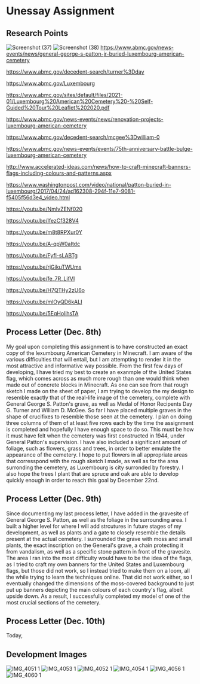 # Unessay Assignment
## Research Points
![Screenshot (37)](https://user-images.githubusercontent.com/113065635/206275237-99741ced-6e43-40cb-a246-1ac7d88f6e6e.png)
![Screenshot (38)](https://user-images.githubusercontent.com/113065635/206284679-8818208b-63b6-4699-81e9-ff52615d12f5.png)
https://www.abmc.gov/news-events/news/general-george-s-patton-jr-buried-luxembourg-american-cemetery 

https://www.abmc.gov/decedent-search/turner%3Dday

https://www.abmc.gov/Luxembourg 

https://www.abmc.gov/sites/default/files/2021-01/Luxembourg%20American%20Cemetery%20-%20Self-Guided%20Tour%20Leaflet%202020.pdf

https://www.abmc.gov/news-events/news/renovation-projects-luxembourg-american-cemetery

https://www.abmc.gov/decedent-search/mcgee%3Dwilliam-0

https://www.abmc.gov/news-events/events/75th-anniversary-battle-bulge-luxembourg-american-cemetery

http://www.accelerated-ideas.com/news/how-to-craft-minecraft-banners-flags-including-colours-and-patterns.aspx

https://www.washingtonpost.com/video/national/patton-buried-in-luxembourg/2017/04/24/ad162308-294f-11e7-9081-f5405f56d3e4_video.html

https://youtu.be/NmIvZENf020

https://youtu.be/IfezCf328V4

https://youtu.be/m8t8RPXur0Y 

https://youtu.be/A-qpW0aItdc

https://youtu.be/Fyfl-sLABTg

https://youtu.be/rjGikuTWUms

https://youtu.be/fe_7R_LifVI

https://youtu.be/H7QTHy2zU6o

https://youtu.be/mlOyQD6kALI

https://youtu.be/5EqHolihsTA

## Process Letter (Dec. 8th)
My goal upon completing this assignment is to have constructed an exact copy of the lexumbourg American Cemetery in Minecraft. I am aware of the various difficulties that will entail, but I am attempting to render it in the most attractive and informative way possible. From the first few days of developing, I have tried my best to create an exanmple of the United States flag, which comes across as much more rough than one would think when made out of concrete blocks in Minecraft. As one can see from that rough sketch I made on the sheet of paper, I am trying to develop the my design to resemble exactly that of the real-life image of the cemetery, complete with General George S. Patton's grave, as well as Medal of Honor Recipents Day G. Turner and William D. McGee. So far I have placed multiple graves in the shape of crucifixes to resemble those seen at the cemetery. I plan on doing three columns of them of at least five rows each by the time the assignment is completed and hopefully I have enough space to do so. This must be how it must have felt when the cemetery was first constructed in 1944, under General Patton's supervision. I have also included a significant amount of foliage, such as flowers, grass and trees, in order to better emulate the appearance of the cemetery. I hope to put flowers in all appropriate areas that corresspond with the rough sketch I made, as well as for the area surronding the cemetery, as Luxembourg is city surronded by forestry. I also hope the trees I plant that are spruce and oak are able to develop quickly enough in order to reach this goal by December 22nd.
## Process Letter (Dec. 9th)
Since documenting my last process letter, I have added in the gravesite of General George S. Patton, as well as the foliage in the surrounding area. I built a higher level for where I will add strcutures in future stages of my development, as well as plants and a gate to closely resemble the details present at the actual cemetery. I surrounded the grave with moss and small plants, the exact inscription on the General's grave, a chain protecting it from vandalism, as well as a specific stone pattern in front of the gravesite. The area I ran into the most difficulty would have to be the idea of the flags, as I tried to craft my own banners for the United States and Luxembourg flags, but those did not work, so I instead tried to make them on a loom, all the while trying to learn the techniques online. That did not work either, so I eventually changed the dimensions of the moss-covered background to just put up banners depicting the main colours of each country's flag, albeit upside down. As a result, I successfully completed my model of one of the most crucial sections of the cemetery. 
## Process Letter (Dec. 10th)
Today, 
## Development Images
![IMG_4051 1](https://user-images.githubusercontent.com/113065635/206333082-da3c16ef-0c26-4744-841b-cffab82238be.JPG)
![IMG_4053 1](https://user-images.githubusercontent.com/113065635/206333251-247fee56-e383-4307-b956-0ff7b99fbc24.PNG)
![IMG_4052 1](https://user-images.githubusercontent.com/113065635/206333284-11faeae3-a07c-4d9c-b564-f3b14ec5c0f5.PNG)
![IMG_4054 1](https://user-images.githubusercontent.com/113065635/206551292-353b30e8-51eb-48fe-925d-c48a3e7807cd.PNG)
![IMG_4056 1](https://user-images.githubusercontent.com/113065635/206753342-a7ae54b1-e691-4275-8070-1b7bc1b1b311.PNG)
![IMG_4060 1](https://user-images.githubusercontent.com/113065635/206753763-6cc36d80-7f37-44e0-8f3e-3ae0a9cff3e8.PNG)
